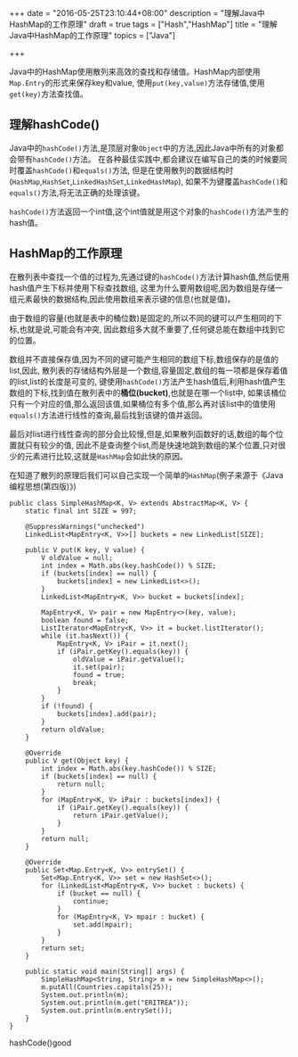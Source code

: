 +++
date = "2016-05-25T23:10:44+08:00"
description = "理解Java中HashMap的工作原理"
draft = true
tags = ["Hash","HashMap"]
title = "理解Java中HashMap的工作原理"
topics = ["Java"]

+++

Java中的HashMap使用散列来高效的查找和存储值。HashMap内部使用``Map.Entry``的形式来保存key和value,
使用``put(key,value)``方法存储值,使用``get(key)``方法查找值。

## 理解hashCode()

Java中的``hashCode()``方法,是顶层对象``Object``中的方法,因此Java中所有的对象都会带有``hashCode()``方法。
在各种最佳实践中,都会建议在编写自己的类的时候要同时覆盖``hashCode()``和``equals()``方法,
但是在使用散列的数据结构时(``HashMap``,``HashSet``,``LinkedHashSet``,``LinkedHashMap``),
如果不为键覆盖``hashCode()``和``equals()``方法,将无法正确的处理该键。<!--more-->

``hashCode()``方法返回一个int值,这个int值就是用这个对象的``hashCode()``方法产生的hash值。

## HashMap的工作原理 

在散列表中查找一个值的过程为,先通过键的``hashCode()``方法计算hash值,然后使用hash值产生下标并使用下标查找数组,
这里为什么要用数组呢,因为数组是存储一组元素最快的数据结构,因此使用数组来表示键的信息(也就是值)。

由于数组的容量(也就是表中的桶位数)是固定的,所以不同的键可以产生相同的下标,也就是说,可能会有冲突,
因此数组多大就不重要了,任何键总能在数组中找到它的位置。

数组并不直接保存值,因为不同的键可能产生相同的数组下标,数组保存的是值的list,因此,
散列表的存储结构外层是一个数组,容量固定,数组的每一项都是保存着值的list,list的长度是可变的,
键使用``hashCode()``方法产生hash值后,利用hash值产生数组的下标,找到值在散列表中的**桶位(bucket)**,也就是在哪一个list中,
如果该桶位只有一个对应的值,那么返回该值,如果桶位有多个值,那么再对该list中的值使用``equals()``方法进行线性的查询,最后找到该键的值并返回。

最后对list进行线性查询的部分会比较慢,但是,如果散列函数好的话,数组的每个位置就只有较少的值,
因此不是查询整个list,而是快速地跳到数组的某个位置,只对很少的元素进行比较,这就是``HashMap``会如此快的原因。

在知道了散列的原理后我们可以自己实现一个简单的``HashMap``(例子来源于《Java编程思想(第四版)》)

```
public class SimpleHashMap<K, V> extends AbstractMap<K, V> {
    static final int SIZE = 997;

    @SuppressWarnings("unchecked")
    LinkedList<MapEntry<K, V>>[] buckets = new LinkedList[SIZE];

    public V put(K key, V value) {
        V oldValue = null;
        int index = Math.abs(key.hashCode()) % SIZE;
        if (buckets[index] == null) {
            buckets[index] = new LinkedList<>();
        }
        LinkedList<MapEntry<K, V>> bucket = buckets[index];

        MapEntry<K, V> pair = new MapEntry<>(key, value);
        boolean found = false;
        ListIterator<MapEntry<K, V>> it = bucket.listIterator();
        while (it.hasNext()) {
            MapEntry<K, V> iPair = it.next();
            if (iPair.getKey().equals(key)) {
                oldValue = iPair.getValue();
                it.set(pair);
                found = true;
                break;
            }
        }
        if (!found) {
            buckets[index].add(pair);
        }
        return oldValue;
    }

    @Override
    public V get(Object key) {
        int index = Math.abs(key.hashCode()) % SIZE;
        if (buckets[index] == null) {
            return null;
        }
        for (MapEntry<K, V> iPair : buckets[index]) {
            if (iPair.getKey().equals(key)) {
                return iPair.getValue();
            }
        }
        return null;
    }

    @Override
    public Set<Map.Entry<K, V>> entrySet() {
        Set<Map.Entry<K, V>> set = new HashSet<>();
        for (LinkedList<MapEntry<K, V>> bucket : buckets) {
            if (bucket == null) {
                continue;
            }
            for (MapEntry<K, V> mpair : bucket) {
                set.add(mpair);
            }
        }
        return set;
    }

    public static void main(String[] args) {
        SimpleHashMap<String, String> m = new SimpleHashMap<>();
        m.putAll(Countries.capitals(25));
        System.out.println(m);
        System.out.println(m.get("ERITREA"));
        System.out.println(m.entrySet());
    }
}

```

hashCode()good